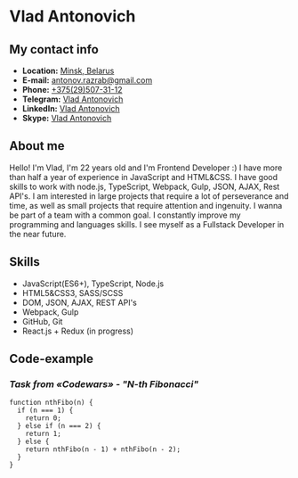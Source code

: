 # Vlad Antonovich

## **My contact info**

* **Location:** [Minsk, Belarus](https://goo.gl/maps/g9YJrLzswTr3zBE1A)
* **E-mail:** [antonov.razrab@gmail.com](mailto:antonov.razrab@gmail.com)
* **Phone:** [+375(29)507-31-12](tel:375295073112)
* **Telegram:** [Vlad Antonovich](https://t.me/Vlad_antonn)
* **LinkedIn:** [Vlad Antonovich](https://www.linkedin.com/in/vlad-antonovich-69935721b)
* **Skype:** [Vlad Antonovich](https://join.skype.com/invite/I6Rbbxbe9dVY)

## **About me**

Hello! I'm Vlad, I'm 22 years old and I'm Frontend Developer :)
I have more than half a year of experience in JavaScript and HTML&CSS. I have good skills to work with node.js, TypeScript, Webpack, Gulp, JSON, AJAX, Rest API's.
I am interested in large projects that require a lot of perseverance and time, as well as small projects that require attention and ingenuity. I wanna be part of a team with a common goal.
I constantly improve my programming and languages ​​skills. I see myself as a Fullstack Developer in the near future.

## **Skills**

* JavaScript(ES6+), TypeScript, Node.js
* HTML5&CSS3, SASS/SCSS
* DOM, JSON, AJAX, REST API's
* Webpack, Gulp
* GitHub, Git
* React.js + Redux (in progress)

## **Code-example**

### *Task from **«Codewars»** - "N-th Fibonacci"*
```
function nthFibo(n) {
  if (n === 1) {
    return 0;
  } else if (n === 2) {
    return 1;
  } else {
    return nthFibo(n - 1) + nthFibo(n - 2);
  }
}
```